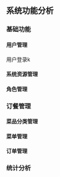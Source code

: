 ## 系统功能分析
### 基础功能
#### 用户管理
用户登录k
#### 系统资源管理
#### 角色管理
### 订餐管理
#### 菜品分类管理
#### 菜单管理
#### 订单管理
### 统计分析
<!--stackedit_data:
eyJoaXN0b3J5IjpbLTU1MzAxODc5LC01NTczNjM1OV19
-->